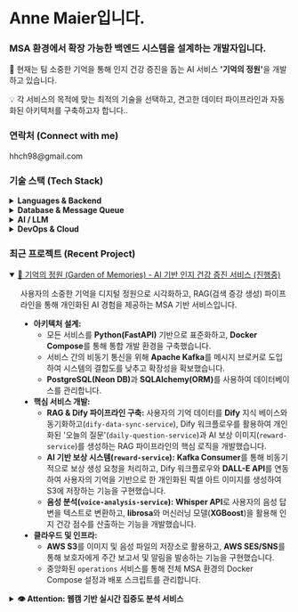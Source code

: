 <h1 align="left">Anne Maier입니다.</h1>
<h3 align="left">MSA 환경에서 확장 가능한 백엔드 시스템을 설계하는 개발자입니다.</h3>

<p align="left">

🔭 현재는 팀 소중한 기억을 통해 인지 건강 증진을 돕는 AI 서비스 <strong>'기억의 정원'</strong>을 개발하고 있습니다.<br>

💡 각 서비스의 목적에 맞는 최적의 기술을 선택하고, 견고한 데이터 파이프라인과 자동화된 아키텍처를 구축하고자 합니다..
</p>

<h3 align="left">연락처 (Connect with me)</h3>
<p align="left">
hhch98@gmail.com
</a>
</p>

<h3 align="left">기술 스택 (Tech Stack)</h3>

<details>
<summary><b>Languages & Backend</b></summary>
<div markdown="1" style="padding-left: 20px;">
<ul>
<li><b>Python:</b> FastAPI를 활용하여 MSA 환경의 백엔드 서비스를 표준화하고, 데이터 분석 및 AI 모델 서빙 파이프라인을 구축합니다.</li>
<li><b>Node.js:</b> Express 프레임워크와 Socket.IO를 사용하여 실시간 통신이 필요한 서비스를 개발합니다.</li>
<li><b>Rust:</b> Tokio 런타임을 기반으로 높은 동시성 처리가 요구되는 실시간 데이터 분석 웹소켓 서버를 개발한 경험이 있습니다.</li>
</ul>
</div>
</details>

<details>
<summary><b>Database & Message Queue</b></summary>
<div markdown="1" style="padding-left: 20px;">
<ul>
<li><b>PostgreSQL & MySQL:</b> SQLAlchemy(ORM)와 함께 사용하여 RDBMS를 설계하고 운영합니다. (Neon DB 경험 포함)</li>
<li><b>Apache Kafka:</b> MSA 환경에서 서비스 간 비동기 통신을 구현하여 시스템 결합도를 낮추고 데이터 파이프라인을 구축합니다.</li>
</ul>
</div>
</details>

<details>
<summary><b>AI / LLM</b></summary>
<div markdown="1" style="padding-left: 20px;">
<ul>
<li><b>OpenAI API:</b> GPT(질문/설명 생성), DALL-E(이미콘 생성), Whisper(STT) 등 다양한 모델을 활용하여 서비스의 핵심 AI 기능을 구현합니다.</li>
<li><b>Dify:</b> LLM Ops 플랫폼인 Dify를 활용하여 RAG(검색 증강 생성) 파이프라인을 구축하고, 지식 베이스와 워크플로우를 통해 고도로 개인화된 AI 경험을 제공합니다.</li>
</ul>
</div>
</details>

<details>
<summary><b>DevOps & Cloud</b></summary>
<div markdown="1" style="padding-left: 20px;">
<ul>
<li><b>Containerization:</b> Docker를 사용하여 모든 서비스를 컨테이너화하고, Docker Compose를 통해 통합 로컬 개발 환경을 구축합니다.</li>
<li><b>Orchestration:</b> Kubernetes(k8s)를 사용하여 컨테이너화된 애플리케이션을 배포하고 운영한 경험이 있습니다.</li>
<li><b>Cloud:</b> AWS의 EC2, S3, ALB, RDS, ElastiCache, SES, SNS 등 다양한 서비스를 활용하여 인프라를 설계하고 운영합니다.</li>
<li><b>CI/CD:</b> GitHub Actions를 사용하여 테스트, 빌드, 배포 자동화 파이프라인을 구축합니다.</li>
</ul>
</div>
</details>

<h3 align="left">최근 프로젝트 (Recent Project)</h3>

<!-- 현재 프로젝트: 기억의 정원 -->

<details open>
<summary><a href="https://github.com/orgs/kibwa-fullstack-web-team1/repositories">🌳 기억의 정원 (Garden of Memories) - AI 기반 인지 건강 증진 서비스 (진행중)</a></summary>
<div markdown="1" style="padding-left: 20px;">
<p>사용자의 소중한 기억을 디지털 정원으로 시각화하고, RAG(검색 증강 생성) 파이프라인을 통해 개인화된 AI 경험을 제공하는 MSA 기반 서비스입니다.</p>
<ul>
<li>
<strong>아키텍처 설계:</strong>
<ul>
<li>모든 서비스를 <strong>Python(FastAPI)</strong> 기반으로 표준화하고, <strong>Docker Compose</strong>를 통해 통합 개발 환경을 구축했습니다.</li>
<li>서비스 간의 비동기 통신을 위해 <strong>Apache Kafka</strong>를 메시지 브로커로 도입하여 시스템의 결합도를 낮추고 확장성을 확보했습니다.</li>
<li><strong>PostgreSQL(Neon DB)</strong>과 <strong>SQLAlchemy(ORM)</strong>를 사용하여 데이터베이스를 관리합니다.</li>
</ul>
</li>
<li>
<strong>핵심 서비스 개발:</strong>
<ul>
<li><strong>RAG & Dify 파이프라인 구축:</strong> 사용자의 기억 데이터를 <strong>Dify</strong> 지식 베이스와 동기화하고(<code>dify-data-sync-service</code>), Dify 워크플로우를 활용하여 개인화된 '오늘의 질문'(<code>daily-question-service</code>)과 AI 보상 이미지(<code>reward-service</code>)를 생성하는 RAG 파이프라인의 핵심 로직을 개발했습니다.</li>
<li><strong>AI 기반 보상 시스템(<code>reward-service</code>):</strong> <strong>Kafka Consumer</strong>를 통해 비동기적으로 보상 생성 요청을 처리하고, Dify 워크플로우와 <strong>DALL-E API</strong>를 연동하여 사용자의 기억을 기반으로 한 개인화된 픽셀 아트 이미지를 생성하여 S3에 저장하는 기능을 구현했습니다.</li>
<li><strong>음성 분석(<code>voice-analysis-service</code>):</strong> <strong>Whisper API</strong>로 사용자의 음성 답변을 텍스트로 변환하고, <strong>librosa</strong>와 머신러닝 모델(<strong>XGBoost</strong>)을 활용해 인지 건강 점수를 산출하는 기능을 개발했습니다.</li>
</ul>
</li>
<li>
<strong>클라우드 및 인프라:</strong>
<ul>
<li><strong>AWS S3</strong>를 이미지 및 음성 파일의 저장소로 활용하고, <strong>AWS SES/SNS</strong>를 통해 보호자에게 주간 보고서 및 알림을 발송하는 기능을 구현했습니다.</li>
<li>중앙화된 <code>operations</code> 서비스를 통해 전체 MSA 환경의 Docker Compose 설정과 배포 스크립트를 관리합니다.</li>
</ul>
</li>
</ul>
</div>
</details>

<!-- 이전 프로젝트: Attention -->

<details>
<summary><b>👁️ Attention: 웹캠 기반 실시간 집중도 분석 서비스</b></summary>
<div markdown="1" style="padding-left: 20px;">
<p>실시간으로 사용자의 집중도를 측정하고, 분석 리포트와 AI 코칭 피드백을 제공했던 프로젝트입니다. 전체 코드는 <a href="https://github.com/kibwa-fullstack-web-team1/attention-ops">하나의 모노레포</a>에서 관리되었습니다.</p>
<ul>
<li><strong>Polyglot Backend:</strong> <strong>Rust</strong>(실시간 데이터 처리), <strong>Python/FastAPI</strong>(보고서 API), <strong>Node.js/Express</strong>(클라이언트 서비스) 등 각 목적에 맞는 언어와 프레임워크를 조합하여 MSA를 구축했습니다.</li>
<li><strong>AI & Data Handling:</strong> <strong>EXAONE</strong> 모델을 파인튜닝하여 개인화된 코칭 피드백을 제공하고, Python 스크립트로 학습용 데이터셋을 직접 생성 및 관리했습니다.</li>
<li><strong>DevOps & Cloud:</strong> <strong>Docker/Kubernetes</strong>를 사용해 서비스를 배포하고, <strong>GitHub Actions</strong>로 CI/CD를 자동화했으며, <strong>AWS</strong>(EC2, S3, ALB 등)를 활용하여 전체 인프라를 구축했습니다.</li>
</ul>
</div>
</details>
